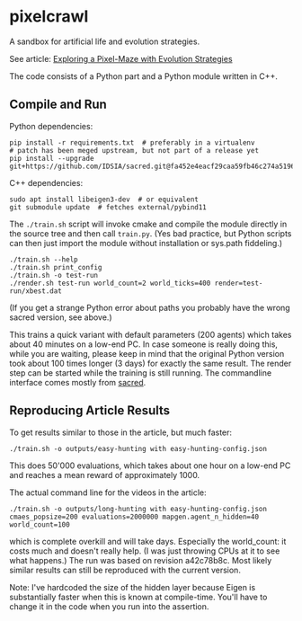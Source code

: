 # pixelcrawl
A sandbox for artificial life and evolution strategies.

See article: [Exploring a Pixel-Maze with Evolution Strategies](https://log2.ch/2019/exploring-a-pixel-maze-with-evolution-strategies)

The code consists of a Python part and a Python module written in C++.

## Compile and Run

Python dependencies:
```
pip install -r requirements.txt  # preferably in a virtualenv
# patch has been meged upstream, but not part of a release yet
pip install --upgrade git+https://github.com/IDSIA/sacred.git@fa452e4eacf29caa59fb46c274a519669d6b4790
```

C++ dependencies:
```
sudo apt install libeigen3-dev  # or equivalent
git submodule update  # fetches external/pybind11
```

The `./train.sh` script will invoke cmake and compile the module directly in the source tree and then call `train.py`. (Yes bad practice, but Python scripts can then just import the module without installation or sys.path fiddeling.)

```
./train.sh --help
./train.sh print_config
./train.sh -o test-run
./render.sh test-run world_count=2 world_ticks=400 render=test-run/xbest.dat
```

(If you get a strange Python error about paths you probably have the wrong sacred version, see above.)

This trains a quick variant with default parameters (200 agents) which takes about 40 minutes on a low-end PC. In case someone is really doing this, while you are waiting, please keep in mind that the original Python version took about 100 times longer (3 days) for exactly the same result. The render step can be started while the training is still running. The commandline interface comes mostly from [sacred](https://github.com/IDSIA/sacred).

## Reproducing Article Results

To get results similar to those in the article, but much faster:

```
./train.sh -o outputs/easy-hunting with easy-hunting-config.json
```

This does 50'000 evaluations, which takes about one hour on a low-end PC and reaches a mean reward of approximately 1000.

The actual command line for the videos in the article:

```
./train.sh -o outputs/long-hunting with easy-hunting-config.json cmaes_popsize=200 evaluations=2000000 mapgen.agent_n_hidden=40 world_count=100
```
    
which is complete overkill and will take days. Especially the world_count: it costs much and doesn't really help. (I was just throwing CPUs at it to see what happens.) The run was based on revision a42c78b8c. Most likely similar results can still be reproduced with the current version.

Note: I've hardcoded the size of the hidden layer because Eigen is substantially faster when this is known at compile-time. You'll have to change it in the code when you run into the assertion.
